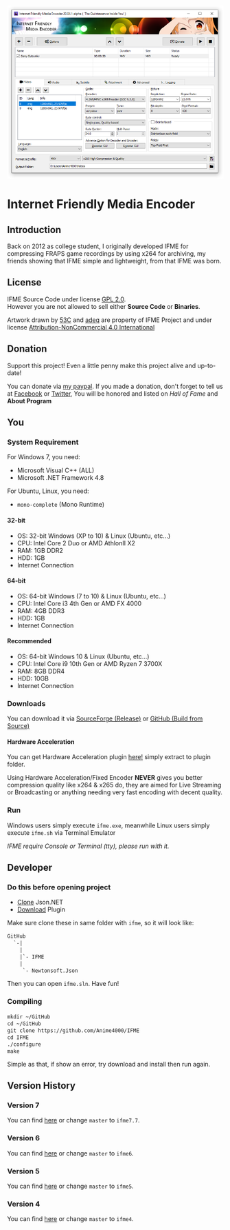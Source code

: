 <p align="center"> 
	<img src="https://raw.githubusercontent.com/Anime4000/IFME/master/IFME.png">
</p>

# Internet Friendly Media Encoder
## Introduction
Back on 2012 as college student, I originally developed IFME for compressing FRAPS game recordings by using x264 for archiving, my friends showing that IFME simple and lightweight, from that IFME was born.

## License
IFME Source Code under license [GPL 2.0](http://choosealicense.com/licenses/gpl-2.0/).<br>However you are not allowed to sell either **Source Code** or **Binaries**.

Artwork drawn by [53C](http://53c.deviantart.com/) and [adeq](https://www.facebook.com/liyana.0426) are property of IFME Project and under license [Attribution-NonCommercial 4.0 International](http://creativecommons.org/licenses/by-nc/4.0/)

## Donation
Support this project! Even a little penny make this project alive and up-to-date!

You can donate via [my paypal](https://www.paypal.com/cgi-bin/webscr?cmd=_s-xclick&hosted_button_id=4CKYN7X3DGA7U). If you made a donation, don't forget to tell us at [Facebook](https://www.facebook.com/internetfriendlymediaencoder) or  [Twitter](https://twitter.com/Anime4000), You will be honored and listed on *Hall of Fame* and **About Program**

## You
### System Requirement
For Windows 7, you need:
* Microsoft Visual C++ (ALL)
* Microsoft .NET Framework 4.8

For Ubuntu, Linux, you need:
* `mono-complete` (Mono Runtime)

#### 32-bit
* OS: 32-bit Windows (XP to 10) & Linux (Ubuntu, etc...)
* CPU: Intel Core 2 Duo or AMD AthlonII X2
* RAM: 1GB DDR2
* HDD: 1GB
* Internet Connection

#### 64-bit
* OS: 64-bit Windows (7 to 10) & Linux (Ubuntu, etc...)
* CPU: Intel Core i3 4th Gen or AMD FX 4000
* RAM: 4GB DDR3
* HDD: 1GB
* Internet Connection

#### Recommended
* OS: 64-bit Windows 10 & Linux (Ubuntu, etc...)
* CPU: Intel Core i9 10th Gen or AMD Ryzen 7 3700X
* RAM: 8GB DDR4
* HDD: 10GB
* Internet Connection

### Downloads
You can download it via [SourceForge (Release)](https://sourceforge.net/projects/ifme/files/latest/download) or [GitHub (Build from Source)](https://github.com/Anime4000/IFME/releases/latest)

#### Hardware Acceleration
You can get Hardware Acceleration plugin [here!](https://sourceforge.net/projects/ifme/files/plugin/plugin-hwenc_2017-06-27.7z/download) simply extract to plugin folder.

Using Hardware Acceleration/Fixed Encoder **NEVER** gives you better compression quality like x264 & x265 do, they are aimed for Live Streaming or Broadcasting or anything needing very fast encoding with decent quality.

### Run
Windows users simply execute `ifme.exe`, meanwhile Linux users simply execute `ifme.sh` via Terminal Emulator

*IFME require Console or Terminal (tty), please run with it.*

## Developer
### Do this before opening project

* [Clone](https://github.com/JamesNK/Newtonsoft.Json) Json.NET
* [Download](https://sourceforge.net/projects/ifme/files/plugin/) Plugin

Make sure clone these in same folder with `ifme`, so it will look like:
```
GitHub
  `-|
    |
    |`- IFME
    |
     `- Newtonsoft.Json
```
Then you can open `ifme.sln`. Have fun!

### Compiling
```
mkdir ~/GitHub
cd ~/GitHub
git clone https://github.com/Anime4000/IFME
cd IFME
./configure
make
```
Simple as that, if show an error, try download and install then run again.

## Version History
### Version 7
You can find [here](https://github.com/Anime4000/IFME/tree/ifme7.7) or change `master` to `ifme7.7`.

### Version 6
You can find [here](https://github.com/Anime4000/IFME/tree/ifme6) or change `master` to `ifme6`.

### Version 5
You can find [here](https://github.com/Anime4000/IFME/tree/ifme6) or change `master` to `ifme5`.

### Version 4
You can find [here](https://github.com/Anime4000/IFME/tree/ifme4) or change `master` to `ifme4`.
